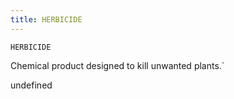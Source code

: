 ```yaml
---
title: HERBICIDE
---
```

`HERBICIDE`

Chemical product designed to kill unwanted plants.`

undefined